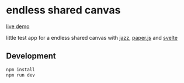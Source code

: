 # endless shared canvas

[live demo](https://flo-bit.dev/jazz-endless-canvas)

little test app for a endless shared canvas with [jazz](https://jazz.tools), [paper.js](https://paperjs.org) and [svelte](https://svelte.dev)

## Development

```bash
npm install
npm run dev
```